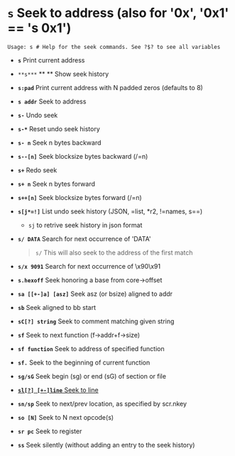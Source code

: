 <!-- TITLE: s -->

#  **`s`** Seek to address (also for '0x', '0x1' == 's 0x1')


```text
Usage: s # Help for the seek commands. See ?$? to see all variables
```


- **`s`** Print current address
- `**s***` ** ** Show seek history
- **`s:pad`** Print current address with N padded zeros (defaults to 8)
- **`s addr`** Seek to address
- **`s-`** Undo seek
- **`s-*`** Reset undo seek history
- **`s- n`** Seek n bytes backward
- **`s--[n]`** Seek blocksize bytes backward (/=n)
- **`s+`** Redo seek
- **`s+ n`** Seek n bytes forward
- **`s++[n]`** Seek blocksize bytes forward (/=n)
- **`s[j*=!]`** List undo seek history (JSON, =list, *r2, !=names, s==)
	- `sj` to retrive seek history in json format
- **`s/ DATA`** Search for next occurrence of 'DATA'
  > `s/` This will also seek to the address of the first match
- **`s/x 9091`** Search for next occurrence of \x90\x91
- **`s.hexoff`** Seek honoring a base from core->offset
- **`sa [[+-]a] [asz]`** Seek asz (or bsize) aligned to addr
- **`sb`** Seek aligned to bb start
- **`sC[?] string`** Seek to comment matching given string
- **`sf`** Seek to next function (f->addr+f->size)
- **`sf function`** Seek to address of specified function
- **`sf.`** Seek to the beginning of current function
- **`sg/sG`** Seek begin (sg) or end (sG) of section or file

- [ **`sl[?] [+-]line`** Seek to line](/options/s/sl)

- **`sn/sp`** Seek to next/prev location, as specified by scr.nkey
- **`so [N]`** Seek to N next opcode(s)
- **`sr pc`** Seek to register
- **`ss`** Seek silently (without adding an entry to the seek history)

<p hidden>s- s-- s+ s++ s/ sj s/x sa sb sC sf sg sG sl sn sp so sr ss</p>